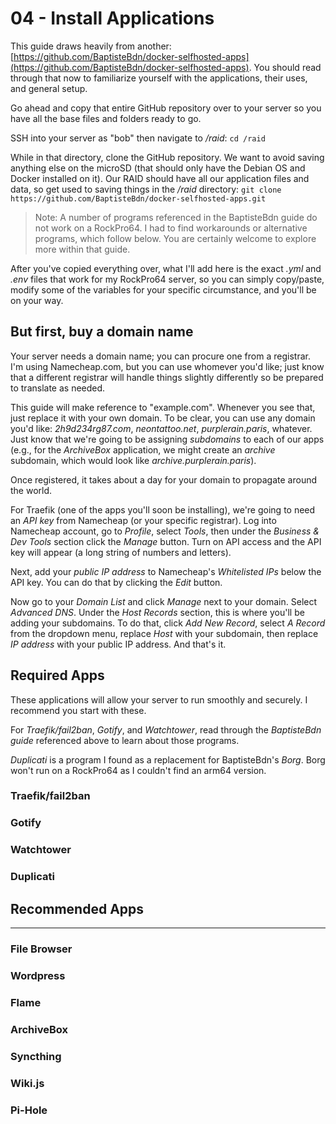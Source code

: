 # 04 - Install Applications

This guide draws heavily from another: [https://github.com/BaptisteBdn/docker-selfhosted-apps](https://github.com/BaptisteBdn/docker-selfhosted-apps). You should read through that now to familiarize yourself with the applications, their uses, and general setup. 

Go ahead and copy that entire GitHub repository over to your server so you have all the base files and folders ready to go. 

SSH into your server as "bob" then navigate to */raid*:
`cd /raid`

While in that directory, clone the GitHub repository. We want to avoid saving anything else on the microSD (that should only have the Debian OS and Docker installed on it). Our RAID should have  all our application files and data, so get used to saving things in the */raid* directory:
`git clone https://github.com/BaptisteBdn/docker-selfhosted-apps.git`

> Note: A number of programs referenced in the BaptisteBdn guide do not work on a RockPro64. I had to find workarounds or alternative programs, which follow below. You are certainly welcome to explore more within that guide.

After you've copied everything over, what I'll add here is the exact *.yml* and *.env* files that work for my RockPro64 server, so you can simply copy/paste, modify some of the variables for your specific circumstance, and you'll be on your way.

## But first, buy a domain name

Your server needs a domain name; you can procure one from a registrar. I'm using Namecheap.com, but you can use whomever you'd like; just know that a different registrar will handle things slightly differently so be prepared to translate as needed.

This guide will make reference to "example.com". Whenever you see that, just replace it with your own domain. To be clear, you can use any domain you'd like: *2h9d234rg87.com*, *neontattoo.net*, *purplerain.paris*, whatever. Just know that we're going to be assigning *subdomains* to each of our apps (e.g., for the *ArchiveBox* application, we might create an *archive* subdomain, which would look like *archive.purplerain.paris*).

Once registered, it takes about a day for your domain to propagate around the world.

For Traefik (one of the apps you'll soon be installing), we're going to need an *API key* from Namecheap (or your specific registrar). Log into Namecheap account, go to *Profile*, select *Tools*, then under the *Business & Dev Tools* section click the *Manage* button. Turn on API access and the API key will appear (a long string of numbers and letters). 

Next, add your *public IP address* to Namecheap's *Whitelisted IPs* below the API key. You can do that by clicking the *Edit* button.

Now go to your *Domain List* and click *Manage* next to your domain. Select *Advanced DNS*. Under the *Host Records* section, this is where you'll be adding your subdomains. To do that, click *Add New Record*, select *A Record* from the dropdown menu, replace *Host* with your subdomain, then replace *IP address* with your public IP address. And that's it.


## Required Apps
These applications will allow your server to run smoothly and securely. I recommend you start with these.

For *Traefik/fail2ban*, *Gotify*, and *Watchtower*, read through the *BaptisteBdn guide* referenced above to learn about those programs.

*Duplicati* is a program I found as a replacement for BaptisteBdn's *Borg*. Borg won't run on a RockPro64 as I couldn't find an arm64 version.

### Traefik/fail2ban
### Gotify
### Watchtower
### Duplicati

## Recommended Apps
***
### File Browser
### Wordpress
### Flame
### ArchiveBox
### Syncthing
### Wiki.js
### Pi-Hole


